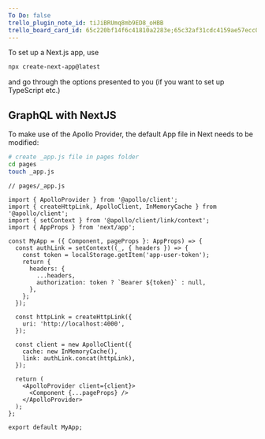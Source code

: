 ```yaml
---
To Do: false
trello_plugin_note_id: tiJiBRUmq8mb9ED8_oHBB
trello_board_card_id: 65c220bf14f6c41810a2283e;65c32af31cdc4159ae57ecc0
---
```


To set up a Next.js app, use 

```bash
npx create-next-app@latest
``` 

and go through the options presented to you (if you want to set up TypeScript etc.)

## GraphQL with NextJS
To make use of the Apollo Provider, the default App file in Next needs to be modified:

```bash
# create _app.js file in pages folder
cd pages
touch _app.js
```


```tsx
// pages/_app.js

import { ApolloProvider } from '@apollo/client';
import { createHttpLink, ApolloClient, InMemoryCache } from '@apollo/client';
import { setContext } from '@apollo/client/link/context';
import { AppProps } from 'next/app';

const MyApp = ({ Component, pageProps }: AppProps) => {
  const authLink = setContext((_, { headers }) => {
    const token = localStorage.getItem('app-user-token');
    return {
      headers: {
        ...headers,
        authorization: token ? `Bearer ${token}` : null,
      },
    };
  });

  const httpLink = createHttpLink({
    uri: 'http://localhost:4000',
  });

  const client = new ApolloClient({
    cache: new InMemoryCache(),
    link: authLink.concat(httpLink),
  });

  return (
    <ApolloProvider client={client}>
      <Component {...pageProps} />
    </ApolloProvider>
  );
};

export default MyApp;



```